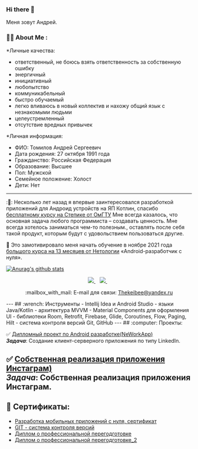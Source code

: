 ### Hi there 👋


Меня зовут Андрей.

### :man_technologist: About Me :

*Личные качества:
- ответственный, не боюсь взять ответственность за собственную ошибку
- энергичный
- инициативный
- любопытство
- коммуникабельный
- быстро обучаемый
- легко вливаюсь в новый коллектив и нахожу общий язык с незнакомыми людьми
- целеустремленный
- отсутствие вредных привычек

*Личная информация:
 - ФИО: Томилов Андрей Сергеевич
 - Дата рождения: 27 октября 1991 года
 - Гражданство: Российская Федерация
 - Образование: Высшее
 - Пол: Мужской
 - Семейное положение: Холост
 - Дети: Нет
 
---

:🔭: Несколько лет назад я впервые заинтересовался разработкой приложений для Андроид устройств на ЯП Котлин, спасибо [бесплатному курсу на Степике от ОмГТУ](https://stepik.org/course/5703/promo) Мне всегда казалось, что основная задача любого программиста – создавать ценность. Мне всегда хотелось заниматься чем-то полезным., оставлять после себя такой продукт, которым будут с удовольствием пользоваться другие.

:book: Это замотивировало меня начать обучение в ноябре 2021 года [большого курса на 13 месяцев от Нетологии](https://netology.ru/programs/android-app) «Android-разработчик с нуля».
 
 
 [![Anurag's github stats](https://github-readme-stats.vercel.app/api?username=AnTomS)](https://github.com/AnTomS/github-readme-stats)
 
 <p align='center'>
 <a href="https://t.me/drygou" target="_blank">
    <img src="https://img.shields.io/badge/Telegram-2CA5E0?style=for-the-badge&logo=telegram&logoColor=white" />          </a>&nbsp;&nbsp;
  <a href="https://discordapp.com/users/keibee#6212/" target="_blank">
    <img src="https://img.shields.io/badge/Discord-5865F2?style=for-the-badge&logo=discord&logoColor=white" />          </a>&nbsp;&nbsp;
 <p align='center'>
   :mailbox_with_mail: E-mail для связи: <a href='mailto:Thekeibee@yandex.ru'>Thekeibee@yandex.ru</a>
</p>
---
## :wrench: Инструменты
- Intellij Idea и Android Studio
- языки Java/Kotlin
- архитектура MVVM
- Material Components для оформления UI
- библиотеки Room, Retrofit, Firebase, Glide, Coroutines, Flow, Paging, Hilt
- система контроля версий Git, GitHub
---
## :computer: Проекты:


:white_check_mark: [Дипломный проект по Android разработке(NeWorkApp)](https://github.com/AnTomS/NeWork)<br>
***Задача***: Создание клиент-серверного приложения по типу LinkedIn.

:white_check_mark: [Собственная реализация приложения Инстаграм)](https://github.com/AnTomS/Instagram)<br>
***Задача***: Собственная реализация приложения Инстаграм.
---
## :page_with_curl: Сертификаты:
 * [Разработка мобильных приложений с нуля, сертификат](https://disk.yandex.ru/i/AC6srfNID93tcw) <br>
 * [GIT - система контроля версий](https://disk.yandex.ru/i/GJmDth_NRFjaFQ) <br>
 * [Диплом о профессиональной перегодготовке](https://disk.yandex.ru/i/cICGCqzllIcxfw) <br>
 * [Диплом о профессиональной перегодготовке_2](https://disk.yandex.ru/i/qq0xyxjoceOJrw) <br>
